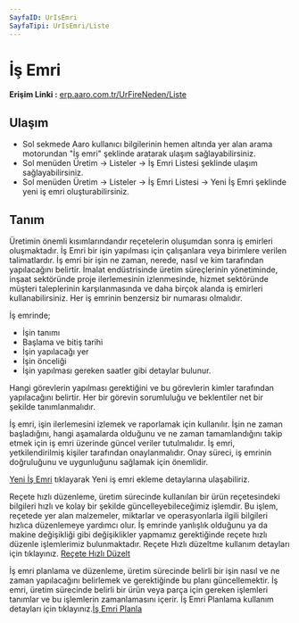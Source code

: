 ```yaml
---
SayfaID: UrIsEmri
SayfaTipi: UrIsEmri/Liste
---
```


# İş Emri

**Erişim Linki :** [erp.aaro.com.tr/UrFireNeden/Liste](erp.aaro.com.tr/UrFireNeden/Liste)

## Ulaşım 

- Sol sekmede Aaro kullanıcı bilgilerinin hemen altında yer alan arama motorundan "İş emri" şeklinde aratarak ulaşım sağlayabilirsiniz.
- Sol menüden Üretim -> Listeler -> İş Emri Listesi şeklinde ulaşım sağlayabilirsiniz. 
- Sol menüden Üretim -> Listeler -> İş Emri Listesi -> Yeni İş Emri şeklinde yeni iş emri oluşturabilirsiniz. 

## Tanım

Üretimin önemli kısımlarındandır reçetelerin oluşumdan sonra iş emirleri oluşmaktadır.
İş Emri bir işin yapılması için çalışanlara veya birimlere verilen talimatlardır. 
İş emri bir işin ne zaman, nerede, nasıl ve kim tarafından yapılacağını belirtir.
İmalat endüstrisinde üretim süreçlerinin yönetiminde, inşaat sektöründe proje ilerlemesinin izlenmesinde, hizmet sektöründe müşteri taleplerinin karşılanmasında ve daha birçok alanda iş emirleri kullanabilirsiniz.
Her iş emrinin benzersiz bir numarası olmalıdır.

İş emrinde;
- İşin tanımı
- Başlama ve bitiş tarihi 
- İşin yapılacağı yer 
- İşin önceliği
- İşin yapılması gereken saatler gibi detaylar bulunur.

Hangi görevlerin yapılması gerektiğini ve bu görevlerin kimler tarafından yapılacağını belirtir. 
Her bir görevin sorumluluğu ve beklentiler net bir şekilde tanımlanmalıdır.

İş emri, işin ilerlemesini izlemek ve raporlamak için kullanılır. 
İşin ne zaman başladığını, hangi aşamalarda olduğunu ve ne zaman tamamlandığını takip etmek için iş emri üzerinde güncel veriler tutulmalıdır.
İş emri, yetkilendirilmiş kişiler tarafından onaylanmalıdır. Onay süreci, iş emrinin doğruluğunu ve uygunluğunu sağlamak için önemlidir.

[Yeni İş Emri](../Uretim/YeniIsEmri.md) tıklayarak Yeni iş emri ekleme detaylarına ulaşabiliriz.

Reçete hızlı düzenleme, üretim sürecinde kullanılan bir ürün reçetesindeki bilgileri hızlı ve kolay bir şekilde güncelleyebileceğimiz işlemdir. 
Bu işlem, reçetede yer alan malzemeler, miktarlar ve operasyonlarla ilgili bilgileri hızlıca düzenlemeye yardımcı olur. 
İş emrinde yanlışlık olduğunu ya da makine değişikliği gibi değişiklikler yapmamız gerektiğinde reçete hızlı düzenle işlemlerimiz bulunmaktadır.
Reçete Hızlı düzeltme kullanım detayları için tıklayınız. [Reçete Hızlı Düzelt](../Uretim/ReceteHizliEkle.md)

İş emri planlama ve düzenleme, üretim sürecinde belirli bir işin nasıl ve ne zaman yapılacağını belirlemek ve gerektiğinde bu planı güncellemektir. 
İş emri, üretim sürecinde belirli bir ürün veya parça için gereken işlemleri tanımlar ve bu işlemlerin zamanlamasını içerir. 
İş Emri Planlama kullanım detayları için tıklayınız.[İş Emri Planla](../Uretim/IsEmriPlanla.md)

